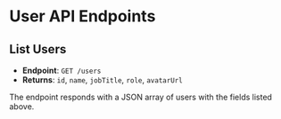 # User API Endpoints

## List Users

- **Endpoint**: `GET /users`
- **Returns**: `id`, `name`, `jobTitle`, `role`, `avatarUrl`

The endpoint responds with a JSON array of users with the fields listed above.

